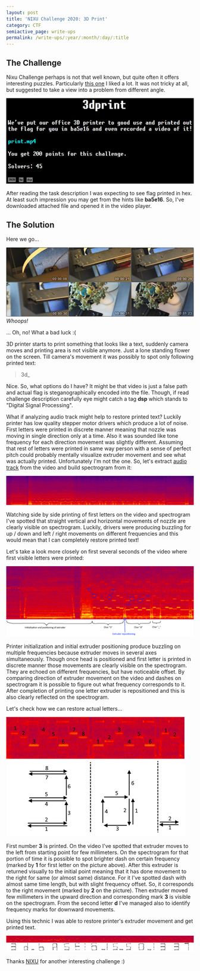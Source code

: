 ```yaml
---
layout: post
title: 'NIXU Challenge 2020: 3D Print'
category: CTF
semiactive_page: write-ups
permalink: /write-ups/:year/:month/:day/:title
---
```


## The Challenge

Nixu Challenge perhaps is not that well known, but quite often it offers interesting puzzles. Particularly [this one](https://thenixuchallenge.com/c/3dprint) I liked a lot. It was not tricky at all, but suggested to take a view into a problem from different angle.

[![Challenge Description](/images/write-ups/NIXU2020/3dprint/challenge.png)](/images/write-ups/NIXU2020/3dprint/challenge.png)

After reading the task description I was expecting to see flag printed in hex. At least such impression you may get from the hints like **ba5e16**. So, I've downloaded attached file and opened it in the video player.

## The Solution

Here we go...

[![Video Thumbnails](/images/write-ups/NIXU2020/3dprint/video_thumbs.png)](/images/write-ups/NIXU2020/3dprint/video_thumbs.png)
*Whoops!*

... Oh, no! What a bad luck :(

3D printer starts to print something that looks like a text, suddenly camera moves and printing area is not visible anymore. Just a lone standing flower on the screen. Till camera's movement it was possibly to spot only following printed text:

> 3d_

Nice. So, what options do I have? It might be that video is just a false path and actual flag is steganographically encoded into the file. Though, if read challenge description carefully eye might catch a tag **dsp** which stands to "Digital Signal Processing".

What if analyzing audio track might help to restore printed text? Luckily printer has low quality stepper motor drivers which produce a lot of noise. First letters were printed in discrete manner meaning that nozzle was moving in single direction only at a time. Also it was sounded like tone frequency for each direction movement was slightly different. Assuming that rest of letters were printed in same way person with a sense of perfect pitch could probably mentally visualize extruder movement and see what was actually printed. Unfortunately I'm not the one. So, let's extract [audio track](/files/write-ups/NIXU2020/3dprint/print.wav) from the video and build spectrogram from it:

[![Spectrogram](/images/write-ups/NIXU2020/3dprint/spectrogram.png)](/images/write-ups/NIXU2020/3dprint/spectrogram.png)

Watching side by side printing of first letters on the video and spectrogram I've spotted that straight vertical and horizontal movements of nozzle are clearly visible on spectrogram. Luckily, drivers were producing buzzling for up / down and left / right movements on different frequencies and this would mean that I can completely restore printed text!

Let's take a look more closely on first several seconds of the video where first visible letters were printed:

[![Spectrogram analyzed](/images/write-ups/NIXU2020/3dprint/spectrogram-analyzed.png)](/images/write-ups/NIXU2020/3dprint/spectrogram-analyzed.png)

Printer initialization and initial extruder positioning produce buzzling on multiple frequencies because extruder moves in several axes simultaneously. Though once head is positioned and first letter is printed in discrete manner those movements are clearly visible on the spectrogram. They are echoed on different frequencies, but have noticeable offset. By comparing direction of extruder movement on the video and dashes on spectrogram it is possible to figure out what frequency corresponds to it. After completion of printing one letter extruder is repositioned and this is also clearly reflected on the spectrogram.

Let's check how we can restore actual letters...

[![Spectrogram analyzed](/images/write-ups/NIXU2020/3dprint/spectrogram-analyzed-chars.png)](/images/write-ups/NIXU2020/3dprint/spectrogram-analyzed-chars.png)

First number **3** is printed. On the video I've spotted that extruder moves to the left from starting point for few millimeters. On the spectrogram for that portion of time it is possible to spot brighter dash on certain frequency (marked by **1** for first letter on the picture above). After this extruder is returned visually to the initial point meaning that it has done movement to the right for same (or almost same) distance. For it I've spotted dash with almost same time length, but with slight frequency offset. So, it corresponds to the right movement (marked by **2** on the picture). Then extruder moved few millimeters in the upward direction and corresponding mark **3** is visible on the spectrogram. From the second letter **d** I've managed also to identify frequency marks for downward movements.

Using this technic I was able to restore printer's extruder movement and get printed text.

[![Spectrogram analyzed](/images/write-ups/NIXU2020/3dprint/spectrogram-analyzed-flag.png)](/images/write-ups/NIXU2020/3dprint/spectrogram-analyzed-flag.png)

Thanks [NIXU](https://www.nixu.com/) for another interesting challenge :)